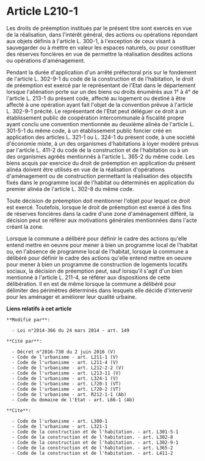 # Article L210-1

Les droits de préemption institués par le présent titre sont exercés en vue de la réalisation, dans l'intérêt général, des
actions ou opérations répondant aux objets définis à l'article L. 300-1, à l'exception de ceux visant à sauvegarder ou à
mettre en valeur les espaces naturels, ou pour constituer des réserves foncières en vue de permettre la réalisation desdites
actions ou opérations d'aménagement. 

Pendant la durée d'application d'un arrêté préfectoral pris sur le fondement de l'article L. 302-9-1 du code de la
construction et de l'habitation, le droit de préemption est exercé par le représentant de l'Etat dans le département lorsque
l'aliénation porte sur un des biens ou droits énumérés aux 1° à 4° de l'article L. 213-1 du présent code, affecté au logement
ou destiné à être affecté à une opération ayant fait l'objet de la convention prévue à l'article L. 302-9-1 précité. Le
représentant de l'Etat peut déléguer ce droit à un établissement public de coopération intercommunale à fiscalité propre
ayant conclu une convention mentionnée au deuxième alinéa de l'article L. 301-5-1 du même code, à un établissement public
foncier créé en application des articles L. 321-1 ou L. 324-1 du présent code, à une société d'économie mixte, à un des
organismes d'habitations à loyer modéré prévus par l'article L. 411-2 du code de la construction et de l'habitation ou à un
des organismes agréés mentionnés à l'article L. 365-2 du même code. Les biens acquis par exercice du droit de préemption en
application du présent alinéa doivent être utilisés en vue de la réalisation d'opérations d'aménagement ou de construction
permettant la réalisation des objectifs fixés dans le programme local de l'habitat ou déterminés en application du premier
alinéa de l'article L. 302-8 du même code.

Toute décision de préemption doit mentionner l'objet pour lequel ce droit est exercé. Toutefois, lorsque le droit de
préemption est exercé à des fins de réserves foncières dans la cadre d'une zone d'aménagement différé, la décision peut se
référer aux motivations générales mentionnées dans l'acte créant la zone. 

Lorsque la commune a délibéré pour définir le cadre des actions qu'elle entend mettre en oeuvre pour mener à bien un
programme local de l'habitat ou, en l'absence de programme local de l'habitat, lorsque la commune a délibéré pour définir le
cadre des actions qu'elle entend mettre en oeuvre pour mener à bien un programme de construction de logements locatifs
sociaux, la décision de préemption peut, sauf lorsqu'il s'agit d'un bien mentionné à l'article L. 211-4, se référer aux
dispositions de cette délibération. Il en est de même lorsque la commune a délibéré pour délimiter des périmètres déterminés
dans lesquels elle décide d'intervenir pour les aménager et améliorer leur qualité urbaine.

**Liens relatifs à cet article**

	**Modifié par**:

	  - Loi n°2014-366 du 24 mars 2014 - art. 149

	**Cité par**:

	  - Décret n°2016-730 du 2 juin 2016 (V)
	  - Code de l'urbanisme - art. L211-1 (V)
	  - Code de l'urbanisme - art. L211-4 (V)
	  - Code de l'urbanisme - art. L212-2-2 (V)
	  - Code de l'urbanisme - art. L213-11 (V)
	  - Code de l'urbanisme - art. L324-1 (V)
	  - Code de l'urbanisme - art. L720-1 (VT)
	  - Code de l'urbanisme - art. L720-2 (VT)
	  - Code de l'urbanisme - art. R212-1-1 (Ab)
	  - Code du domaine de l'Etat - art. L66-1 (Ab)

	**Cite**:

	  - Code de l'urbanisme - art. L300-1
	  - Code de l'urbanisme - art. L321-1
	  - Code de la construction et de l'habitation. - art. L301-5-1
	  - Code de la construction et de l'habitation. - art. L302-8
	  - Code de la construction et de l'habitation. - art. L302-9-1
	  - Code de la construction et de l'habitation. - art. L365-2
	  - Code de la construction et de l'habitation. - art. L411-2
